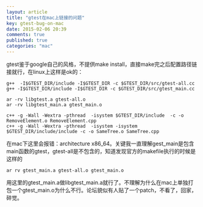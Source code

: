 ```yaml
---
layout: article
title: "gtest在mac上链接的问题"
key: gtest-bug-on-mac
date: 2015-02-06 20:39
comments: true
published: true
categories: "mac"
---
```


  gtest鉴于google自己的风格，不提供make install，直接make完之后配置路径链接就行，在linux上这样是ok的：

  	g++  -I$GTEST_DIR/include -I$GTEST_DIR -c $GTEST_DIR/src/gtest-all.cc
	g++ -I$GTEST_DIR/include -I$GTEST_DIR -c $GTEST_DIR/src/gtest_main.cc

	ar -rv libgtest.a gtest-all.o
	ar -rv libgtest_main.a gtest_main.o

	c++ -g -Wall -Wextra -pthread  -isystem $GTEST_DIR/include  -c -o RemoveElement.o RemoveElement.cpp
	c++ -g -Wall -Wextra -pthread  -isystem -isystem $GTEST_DIR/include/include -c -o SameTree.o SameTree.cpp

  在mac下这里会报错：architecture x86_64。关键我一直理解gest_main是包含main函数的gtest，gtest-all是不包含的，知道发现官方的makefile执行的时候是这样的 

  	ar rv gtest_main.a gtest-all.o gtest_main.o   

  用这里的gtest_main.a做libgtest_main.a就行了。不理解为什么在mac上单独打包一个gtest_main.o为什么不行。论坛貌似有人贴了一个patch，不看了，回家，碎觉。

